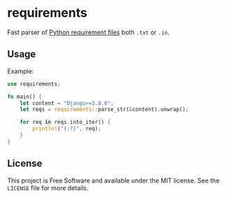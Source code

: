 # requirements

Fast parser of [Python requirement files](https://pip.readthedocs.io/en/1.1/requirements.html)
both `.txt` or `.in`.

## Usage

Example:

```rust
use requirements;

fn main() {
    let content = "Django>=3.0.0";
    let reqs = requirements::parse_str(&content).unwrap();

    for req in reqs.into_iter() {
        println!("{:?}", req);
    }
}

```

## License

This project is Free Software and available under the MIT license. See
the `LICENSE` file for more details.

